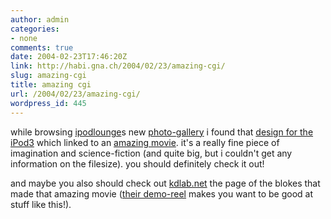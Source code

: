 ```yaml
---
author: admin
categories:
- none
comments: true
date: 2004-02-23T17:46:20Z
link: http://habi.gna.ch/2004/02/23/amazing-cgi/
slug: amazing-cgi
title: amazing cgi
url: /2004/02/23/amazing-cgi/
wordpress_id: 445
---
```


while browsing [ipodlounge](http://gallery.ipodlounge.com/ipod/displayimage.php?album=4&pos=0)s new [photo-gallery](http://gallery.ipodlounge.com/) i found that [design for the iPod3](http://gallery.ipodlounge.com/ipod/displayimage.php?album=4&pos=0) which linked to an [amazing movie](http://66.216.122.95/_content/_reel/_movies/ispec.htm). it's a really fine piece of imagination and science-fiction (and quite big, but i couldn't get any information on the filesize).
you should definitely check it out!

and maybe you also should check out [kdlab.net](http://www.kdlab.net/) the page of the blokes that made that amazing movie ([their demo-reel](http://66.216.122.95/_content/_reel/_movies/large.htm) makes you want to be good at stuff like this!).

